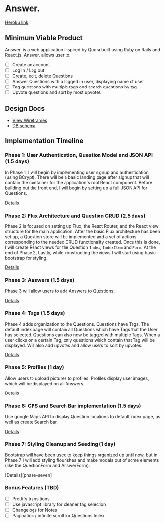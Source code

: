 # Answer.

[Heroku link][heroku] 

[heroku]: https://myquora.herokuapp.com/

## Minimum Viable Product

Answer. is a web application inspired by Quora built using Ruby on Rails and React.js. Answer. allows user to: 

<!-- This is a Markdown checklist. Use it to keep track of your progress! -->

- [ ] Create an account
- [ ] Log in / Log out
- [ ] Create, edit, delete Questions
- [ ] Answer Questions with a logged in user, displaying name of user
- [ ] Tag questions with multiple tags and search questions by tag
- [ ] Upvote questions and sort by most upvotes 

## Design Docs
* [View Wireframes][view]
* [DB schema][schema]

[view]: ./docs/views.md
[schema]: ./docs/schema.md

## Implementation Timeline

### Phase 1: User Authentication, Question Model and JSON API (1.5 days)

In Phase 1, I will begin by implementing user signup and authentication (using
BCrypt). There will be a basic landing page after signup that will contain the
container for the application's root React component. Before building out the
front end, I will begin by setting up a full JSON API for Questions.

[Details][phase-one]

### Phase 2: Flux Architecture and Question CRUD (2.5 days)

Phase 2 is focused on setting up Flux, the React Router, and the React view
structure for the main application. After the basic Flux architecture has been
set up, a Question store will be implemented and a set of actions corresponding to
the needed CRUD functionality created. Once this is done, I will create React
views for the Question `Index`, `IndexItem` and `Form`. At the end of Phase 2,
Lastly, while constructing the views I will start using basic bootstrap for
styling.

[Details][phase-two]


### Phase 3: Answers (1.5 days) 

Phase 3 will allow users to add Answers to Questions. 

[Details][phase-three] 

### Phase 4: Tags (1.5 days)

Phase 4 adds organization to the Questions. Questions have Tags. The default index page will contain all Questions which have Tags that the User has selected. Questions can also now be tagged with multiple Tags. When a user clicks on a certain Tag, only questions which contain that Tag will be displayed. Will also add upvotes and allow users to sort by upvotes. 

[Details][phase-four]

### Phase 5: Profiles (1 day)

Allow users to upload pictures to profiles. Profiles display user images, which will be displayed on all Answers.

[Details][phase-five]


### Phase 6: GPS and Search Bar implementation (1.5 days) 

Use google Maps API to display Question locations to default index page, as well as create Search bar. 

[Details][phase-six]

### Phase 7: Styling Cleanup and Seeding (1 day)

Bootstrap will have been used to keep things organized up until now, but in
Phase 7 I will add styling flourishes and make modals out of some elements (like
the QuestionForm and AnswerForm).

[Details][phase-seven]

### Bonus Features (TBD)
- [ ] Prettify transitions
- [ ] Use javascript library for cleaner tag selection
- [ ] Changelogs for Notes
- [ ] Pagination / infinite scroll for Questions Index

[phase-one]: ./docs/phases/phase1.md
[phase-two]: ./docs/phases/phase2.md
[phase-three]: ./docs/phases/phase3.md
[phase-four]: ./docs/phases/phase4.md
[phase-five]: ./docs/phases/phase5.md
[phase-six]: ./docs/phases/phase6.md
